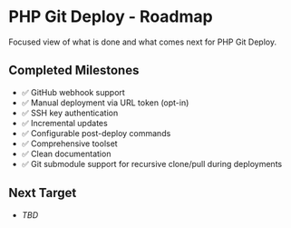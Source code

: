 # PHP Git Deploy - Roadmap

Focused view of what is done and what comes next for PHP Git Deploy.

## Completed Milestones
- ✅ GitHub webhook support
- ✅ Manual deployment via URL token (opt-in)
- ✅ SSH key authentication
- ✅ Incremental updates
- ✅ Configurable post-deploy commands
- ✅ Comprehensive toolset
- ✅ Clean documentation
- ✅ Git submodule support for recursive clone/pull during deployments

## Next Target
- _TBD_
